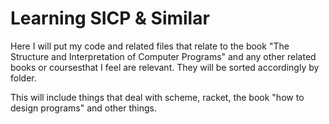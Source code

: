 # Learning SICP & Similar

Here I will put my code and related files that relate to the book "The Structure and Interpretation of Computer Programs" and any other related books or coursesthat I feel are relevant. They will be sorted accordingly by folder.

This will include things that deal with scheme, racket, the book "how to design programs" and other things.
